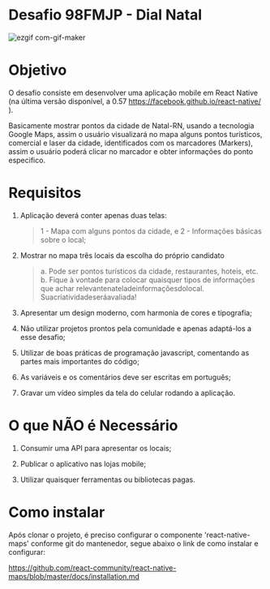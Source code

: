 # Desafio 98FMJP - Dial Natal

![ezgif com-gif-maker](https://user-images.githubusercontent.com/34343415/46052618-9d293e80-c115-11e8-99f9-944717da6cb7.gif)

# Objetivo
O desafio consiste em desenvolver uma aplicação mobile em React Native (na última versão disponível, a 0.57 ​https://facebook.github.io/react-native/​).

Basicamente mostrar pontos da cidade de Natal-RN, usando a tecnologia Google Maps, assim o usuário visualizará no mapa alguns pontos turísticos, comercial e laser da cidade, identificados com os marcadores (Markers), assim o 
usuário poderá clicar no marcador e obter informações do ponto especifico.

# Requisitos
1. Aplicação deverá conter apenas duas telas: 
   > 1 - Mapa com alguns pontos da cidade, e 
   > 2 - Informações básicas sobre o local;

2. Mostrar no mapa ​três locais​ da escolha do próprio candidato
   > a. Pode ser pontos turísticos da cidade, restaurantes, hoteis, etc.
   > b. Fique à vontade para colocar quaisquer tipos de informações que achar relevantenatelade​informaçõesdolocal.​ Suacriatividadeseráavaliada!

3. Apresentar um design moderno, com harmonia de cores e tipografia;

4. Não utilizar projetos prontos pela comunidade e apenas adaptá-los a esse desafio;
 
5. Utilizar de boas práticas de programação javascript, comentando as partes mais importantes do código;
6. As variáveis e os comentários deve ser escritas em português;

7. Gravar um vídeo simples da tela do celular rodando a aplicação.

# O que NÃO é Necessário
1. Consumir uma API para apresentar os locais;

2. Publicar o aplicativo nas lojas mobile;

3. Utilizar quaisquer ferramentas ou bibliotecas pagas.

# Como instalar

Após clonar o projeto, é preciso configurar o componente 'react-native-maps' conforme git do mantenedor, segue abaixo o link de como instalar e configurar:

https://github.com/react-community/react-native-maps/blob/master/docs/installation.md

